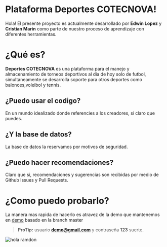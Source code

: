 # Plataforma Deportes COTECNOVA!

Hola! El presente proyecto es actualmente desarrollado por  **Edwin Lopez** y **Cristian Marin** como parte de nuestro proceso de aprendizaje con diferentes herramientas.


# ¿Qué es?

 **Deportes COTECNOVA** es una plataforma para el manejo y almacenamiento de torneos deportivos al dia de hoy solo de futbol, simultaneamente se desarrolla soporte para otros deportes como balonces,voleibol y tennis. 

## ¿Puedo usar el codigo?

En un mundo idealizado donde referencies a los creadores, si claro que puedes.

## ¿Y la base de datos?

La base de datos la reservamos por motivos de seguridad.

## ¿Puedo hacer recomendaciones?

Claro que si, recomendaciones y sugerencias son recibidas por medio de Github Issues y Pull Requests.

# ¿Como puedo probarlo?

La manera mas rapida de hacerlo es atravez de la demo que mantenemos en [demo](http://deportes.mipropia.com/?i=1) basado en la branch master

> **ProTip:** usuario **demo@gmail.com** y contraseña **123** suerte.

![hola ramdon](https://media.giphy.com/media/Lny6Rw04nsOOc/giphy.gif)

